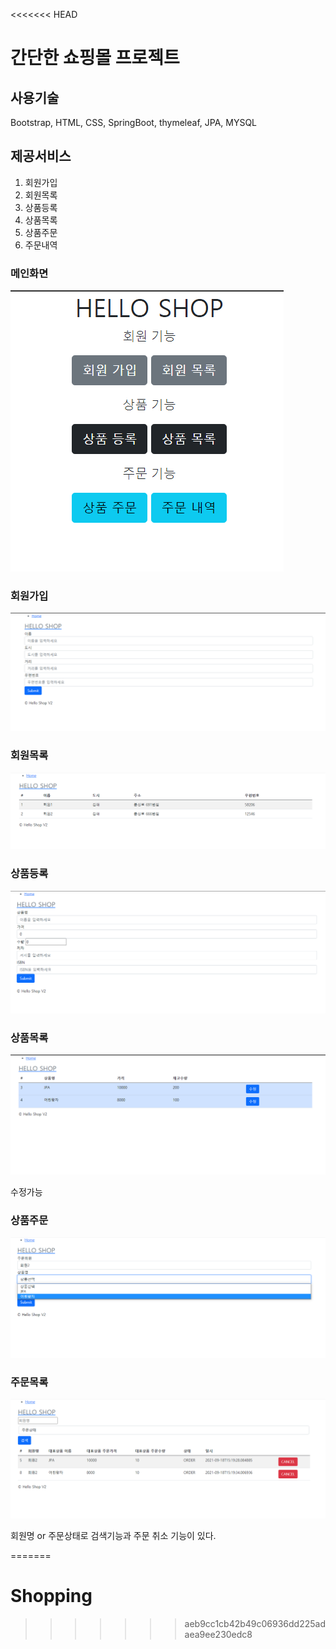 <<<<<<< HEAD
# 간단한 쇼핑몰 프로젝트

## 사용기술

Bootstrap, HTML, CSS, SpringBoot, thymeleaf, JPA, MYSQL

## 제공서비스

1. 회원가입
2. 회원목록
3. 상품등록
4. 상품목록
5. 상품주문
6. 주문내역

### 메인화면

![main](/image/main.png)

### 회원가입

![register](/image/register.png)

### 회원목록

![register_list](/image/list.png)

### 상품등록

![item_register](/image/item_register.png)

### 상품목록

![itemlist](/image/itemlist.png)

수정가능

### 상품주문

![order](/image/order.png)

### 주문목록

![orderlist](/image/orderlist.png)

회원명 or 주문상태로 검색기능과 주문 취소 기능이 있다.

=======
# Shopping
>>>>>>> aeb9cc1cb42b49c06936dd225adaea9ee230edc8
